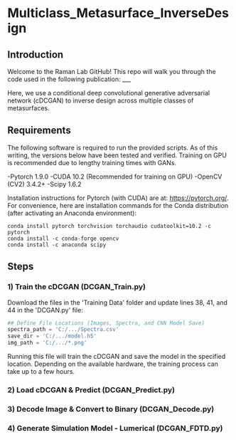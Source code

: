 # Multiclass_Metasurface_InverseDesign


## Introduction
Welcome to the Raman Lab GitHub! This repo will walk you through the code used in the following publication: ___

Here, we use a conditional deep convolutional generative adversarial network (cDCGAN) to inverse design across multiple classes of metasurfaces.

## Requirements
The following software is required to run the provided scripts. As of this writing, the versions below have been tested and verified. Training on GPU is recommended due to lengthy training times with GANs. 

-Pytorch 1.9.0
-CUDA 10.2 (Recommended for training on GPU)
-OpenCV (CV2) 3.4.2+
-Scipy 1.6.2

Installation instructions for Pytorch (with CUDA) are at: https://pytorch.org/. For convenience, here are installation commands for the Conda distribution (after activating an Anaconda environment):

```
conda install pytorch torchvision torchaudio cudatoolkit=10.2 -c pytorch
conda install -c conda-forge opencv
conda install -c anaconda scipy
```

## Steps
### 1) Train the cDCGAN (DCGAN_Train.py)
Download the files in the 'Training Data' folder and update lines 38, 41, and 44 in the 'DCGAN.py' file:
```python
## Define File Locations (Images, Spectra, and CNN Model Save)
spectra_path = 'C:/.../Spectra.csv'
save_dir = 'C:/.../model.h5'
img_path = 'C:/.../*.png'
```
Running this file will train the cDCGAN and save the model in the specified location. Depending on the available hardware, the training process can take up to a few hours.

### 2) Load cDCGAN & Predict (DCGAN_Predict.py)

### 3) Decode Image & Convert to Binary (DCGAN_Decode.py)

### 4) Generate Simulation Model - Lumerical (DCGAN_FDTD.py)
